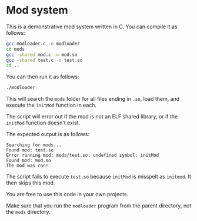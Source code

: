 # Mod system
This is a demonstrative mod system written in C. You can compile it as follows:
```bash
gcc modloader.c -o modloader
cd mods
gcc -shared mod.c -o mod.so
gcc -shared test.c -o test.so
cd ..
```
You can then run it as follows:
```bash
./modloader
```
This will search the `mods` folder for all files ending in `.so`, load them, and execute the `initMod` function in each.

The script will error out if the mod is not an ELF shared library, or if the `initMod` function doesn't exist.

The expected output is as follows:
```
Searching for mods...
Found mod: test.so
Error running mod: mods/test.so: undefined symbol: initMod
Found mod: mod.so
The mod was ran!
```
The script fails to execute `test.so` because `initMod` is misspelt as `initmod`. It then skips this mod.

You are free to use this code in your own projects.

Make sure that you run the `modloader` program from the parent directory, not the `mods` directory.
